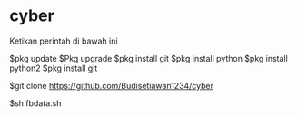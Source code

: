 # cyber

Ketikan perintah di bawah ini

$pkg update
$Pkg upgrade
$pkg install git
$pkg install python
$pkg install python2
$pkg install git

$git clone https://github.com/Budisetiawan1234/cyber

$sh fbdata.sh
